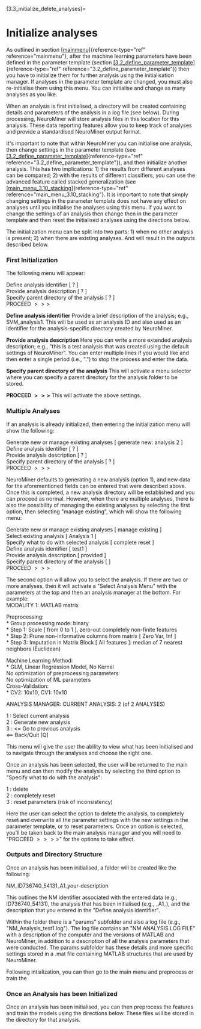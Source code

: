 (3.3_initialize_delete_analyses)=
# Initialize analyses

As outlined in section [\[mainmenu\]](#mainmenu){reference-type="ref"
reference="mainmenu"}, after the machine learning parameters have been
defined in the parameter template (section
[\[3.2_define_parameter_template\]](#3.2_define_parameter_template){reference-type="ref"
reference="3.2_define_parameter_template"}) then you have to initialize
them for further analysis using the initialisation manager. If analyses
in the parameter template are changed, you must also re-initialise them
using this menu. You can initialise and change as many analyses as you
like.

When an analysis is first initialised, a directory will be created
containing details and parameters of the analysis in a log file (see
below). During processing, NeuroMiner will store analysis files in this
location for this analysis. These data reporting features allow you to
keep track of analyses and provide a standardised NeuroMiner output
format.

It's important to note that within NeuroMiner you can initialise one
analysis, then change settings in the parameter template (see
[\[3.2_define_parameter_template\]](#3.2_define_parameter_template){reference-type="ref"
reference="3.2_define_parameter_template"}), and then initialize another
analysis. This has two implications: 1) the results from different
analyses can be compared; 2) with the results of different classifiers,
you can use the advanced feature called stacked generalization (see
[\[main_menu_3.10_stacking\]](#main_menu_3.10_stacking){reference-type="ref"
reference="main_menu_3.10_stacking"}. It is important to note that
simply changing settings in the parameter template does not have any
effect on analyses until you initialise the analyses using this menu. If
you want to change the settings of an analysis then change then in the
parameter template and then reset the initialised analyses using the
directions below.

The initialization menu can be split into two parts: 1) when no other
analysis is present; 2) when there are existing analyses. And will
result in the outputs described below.

### First Initialization

The following menu will appear:

Define analysis identifier \[ ? \]\
Provide analysis description \[ ? \]\
Specify parent directory of the analysis \[ ? \]\
PROCEED $>>>$

**Define analysis identifier** Provide a brief description of the
analysis; e.g., SVM_analysis1. This will be used as an analysis ID and
also used as an identifier for the analysis-specific directory created
by NeuroMiner.

**Provide analysis description** Here you can write a more extended
analysis description; e.g., \"this is a test analysis that was created
using the default settings of NeuroMiner\". You can enter multiple lines
if you would like and then enter a single period (i.e., \".\") to stop
the process and enter the data.

**Specify parent directory of the analysis** This will activate a menu
selector where you can specify a parent directory for the analysis
folder to be stored.

**PROCEED $>>>$** This will activate the above settings.

### Multiple Analyses

If an analysis is already initialized, then entering the initialization
menu will show the following:

Generate new or manage existing analyses \[ generate new: analysis 2 \]\
Define analysis identifier \[ ? \]\
Provide analysis description \[ ? \]\
Specify parent directory of the analysis \[ ? \]\
PROCEED $>>>$

NeuroMiner defaults to generating a new analysis (option 1), and new
data for the aforementioned fields can be entered that were described
above. Once this is completed, a new analysis directory will be
established and you can proceed as normal. However, when there are
multiple analyses, there is also the possibility of managing the
existing analyses by selecting the first option, then selecting \"manage
existing\", which will show the following menu:

Generate new or manage existing analyses \[ manage existing \]\
Select existing analysis \[ Analysis 1 \]\
Specify what to do with selected analysis \[ complete reset \]\
Define analysis identifier \[ test1 \]\
Provide analysis description \[ provided \]\
Specify parent directory of the analysis \[ \]\
PROCEED $>>>$

The second option will allow you to select the analysis. If there are
two or more analyses, then it will activate a \"Select Analysis Menu\"
with the parameters at the top and then an analysis manager at the
bottom. For example:\
MODALITY 1: MATLAB matrix

Preprocessing:\
\* Group processing mode: binary\
\* Step 1: Scale \[ from 0 to 1 \], zero-out completely non-finite
features\
\* Step 2: Prune non-informative columns from matrix \[ Zero Var, Inf
\]\
\* Step 3: Imputation in Matrix Block \[ All features \]: median of 7
nearest neighbors (Euclidean)

Machine Learning Method:\
\* GLM, Linear Regression Model, No Kernel\
No optimization of preprocessing parameters\
No optimization of ML parameters\
Cross-Validation:\
\* CV2: 10x10, CV1: 10x10

ANALYSIS MANAGER: CURRENT ANALYSIS: 2 (of 2 ANALYSES)

1 : Select current analysis\
2 : Generate new analysis\
3 : $<$= Go to previous analysis\
$<$== Back/Quit \[Q\]

This menu will give the user the ability to view what has been
initialised and to navigate through the analyses and choose the right
one.

Once an analysis has been selected, the user will be returned to the
main menu and can then modify the analysis by selecting the third option
to \"Specify what to do with the analysis\":

1 : delete\
2 : completely reset\
3 : reset parameters (risk of inconsistency)

Here the user can select the option to delete the analysis, to
completely reset and overwrite all the parameter settings with the new
settings in the parameter template, or to reset parameters. Once an
option is selected, you'll be taken back to the main analysis manager
and you will need to \"PROCEED $>>>>$\" for the options to take effect.

### Outputs and Directory Structure

Once an analysis has been initialised, a folder will be created like the
following:

NM_ID736740_54131_A1_your-description

This outlines the NM identifier associated with the entered data (e.g.,
ID736740_54131), the analysis that has been initialised (e.g., \_A1\_),
and the description that you entered in the \"Define analysis
identifier\".

Within the folder there is a \"params\" subfolder and also a log file
(e.g., \"NM_Analysis_test1.log\"). The log file contains an \"NM
ANALYSIS LOG FILE\" with a description of the computer and the versions
of MATLAB and NeuroMiner, in addition to a description of all the
analysis parameters that were conducted. The params subfolder has these
details and more specific settings stored in a .mat file containing
MATLAB structures that are used by NeuroMiner.

Following intialization, you can then go to the main menu and preprocess
or train the

### Once an Analysis has been Initialized

Once an analysis has been initialised, you can then preprocess the
features and train the models using the directions below. These files
will be stored in the directory for that analysis.
